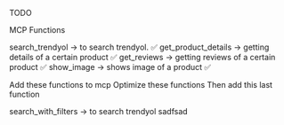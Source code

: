 TODO

MCP Functions

search_trendyol -> to search trendyol. ✅
get_product_details -> getting details of a certain product ✅
get_reviews -> getting reviews of a certain product ✅
show_image -> shows image of a product ✅

Add these functions to mcp
Optimize these functions
Then add this last function

search_with_filters -> to search trendyol
sadfsad

